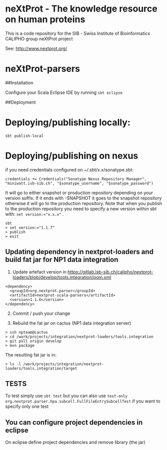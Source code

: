 # neXtProt - The knowledge resource on human proteins

This is a code repository for the SIB - Swiss Institute of Bioinformatics CALIPHO group neXtProt project

See: http://www.nextprot.org/

# neXtProt-parsers

##Installation

Configure your Scala Eclipse IDE by running `sbt eclipse` 

##Deployment

# Deploying/publishing locally:

```
sbt publish-local
```

# Deploying/publishing on nexus 

if you need credentials configured on ~/.sbt/x.x/sonatype.sbt:

```
credentials += Credentials("Sonatype Nexus Repository Manager", "miniwatt.isb-sib.ch", "$sonatype_username", "$sonatype_password")
```

It will go to either snapshot or production repository depending on your version suffix. 
If it ends with -SNAPSHOT it goes to the snapshot repository 
otherwise it will go to the production repository. 
Note that when you publish to the production repository you need to specify a new version within sbt with: 
`set version:="x.x.x"` .

```
sbt
> set version:="1.1.7"
> publish
> exit
```

## Updating dependency in nextprot-loaders and build fat jar for NP1 data integration

1. Update artefact version in https://gitlab.isb-sib.ch/calipho/nextprot-loaders/blob/develop/tools.integration/pom.xml

```
<dependency>
  <groupId>org.nextprot.parser</groupId>
  <artifactId>nextprot-scala-parsers</artifactId>
  <version>1.1.6</version>
</dependency>

```

2. Commit / push your change

3. Rebuild the fat jar on cactus (NP1 data integration server)
```
> ssh npteam@cactus
> cd /work/projects/integration/nextprot-loaders/tools.integration
> git pull origin develop
> mvn package
```

The resulting fat jar is in:
```
> ls -l /work/projects/integration/nextprot-loaders/tools.integration/target 
```


## TESTS

To test simply use ```sbt test``` but you can also use ```test-only org.nextprot.parser.hpa.subcell.FullFileEntrySubcellTest``` if you want to specify only one test

You can configure project dependencies in eclipse
-------------------------------------------------

On eclipse define project dependencies and remove library (the jar)
